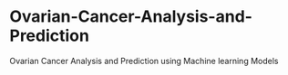 # Ovarian-Cancer-Analysis-and-Prediction
Ovarian Cancer Analysis and Prediction using Machine learning Models
